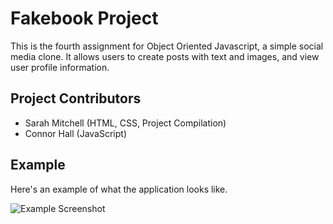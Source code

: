 # Fakebook Project

This is the fourth assignment for Object Oriented Javascript, a simple social 
media clone. It allows users to create posts with text and images, and view 
user profile information.


## Project Contributors

* Sarah Mitchell (HTML, CSS, Project Compilation)
* Connor Hall (JavaScript)

## Example

Here's an example of what the application looks like.

![Example Screenshot](example.jpg)
